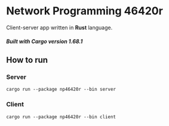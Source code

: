 # Network Programming 46420r
Client-server app written in **Rust** language.

##### Built with Cargo version 1.68.1
## How to run
### Server
`cargo run --package np46420r --bin server`
### Client
`cargo run --package np46420r --bin client`
